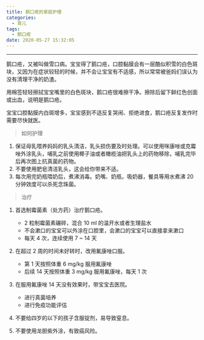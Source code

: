 ```yaml
---
title: 鹅口疮的家庭护理
categories:
  - 育儿
tags:
  - 鹅口疮
date: 2020-05-27 15:32:05
---
```


---
鹅口疮，又被叫做雪口病。宝宝得了鹅口疮，口腔黏膜会有一层酷似积雪的白色斑块，又因为在症状较轻的时候，并不会让宝宝有不适感，所以常常被爸妈们误认为没有清理干净的奶渣。

用棉签轻轻擦拭宝宝嘴里的白色斑块，鹅口疮很难擦干净。擦除后留下鲜红色创面或出血，说明是鹅口疮。

宝宝口腔黏膜内白斑增多，宝宝感到不适反复哭闹、拒绝进食，鹅口疮反复发作时需要尽快就医。

<!-- more -->

> 如何护理

1. 保证母乳喂养妈妈的乳头清洁，乳头损伤要及时处理。可以使用咪康唑或克霉唑外涂乳头，哺乳之前使用椰子油或者橄榄油把乳头上的药物移除，哺乳完毕后再次图上抗真菌的药物。
2. 不要使用肥皂清洁乳头，这会给你带来不适。
3. 每次用完奶瓶喂奶后，煮沸消毒。奶嘴、奶瓶，吸奶器，餐具等用水煮沸 20 分钟效度可以杀死念珠菌。

> 治疗

1. 首选制霉菌素（处方药）治疗鹅口疮。
   - 2 粒制霉菌素碾碎，混合 10 ml 的温开水或者生理盐水
   - 不会漱口的宝宝可以外涂在口腔里，会漱口的宝宝可以直接拿来漱口
   - 每天 4 次，连续使用 7 ~ 14 天
   
   
2. 在超过 2 周的时间未好转时，改用氟康唑口服。
   - 第 1 天按照体重 6 mg/kg 服用氟康唑
   - 后续 14 天按照体重 3 mg/kg 服用氟康唑，每天 1 次
   
   
3. 在服用氟康唑 14 天没有效果时，带宝宝去医院。
   - 进行真菌培养
   - 进行免疫功能评估
   
   
4. 不要给四岁的以下的孩子含服锭剂，易导致窒息。

5. 不要使用龙胆紫外涂，有致癌风险。
